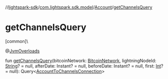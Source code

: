 //[lightspark-sdk](../../../index.md)/[com.lightspark.sdk.model](../index.md)/[Account](index.md)/[getChannelsQuery](get-channels-query.md)

# getChannelsQuery

[common]\

@[JvmOverloads](https://kotlinlang.org/api/latest/jvm/stdlib/kotlin.jvm/-jvm-overloads/index.html)

fun [getChannelsQuery](get-channels-query.md)(bitcoinNetwork: [BitcoinNetwork](../-bitcoin-network/index.md), lightningNodeId: [String](https://kotlinlang.org/api/latest/jvm/stdlib/kotlin/-string/index.html)? = null, afterDate: Instant? = null, beforeDate: Instant? = null, first: [Int](https://kotlinlang.org/api/latest/jvm/stdlib/kotlin/-int/index.html)? = null): Query&lt;[AccountToChannelsConnection](../-account-to-channels-connection/index.md)&gt;
